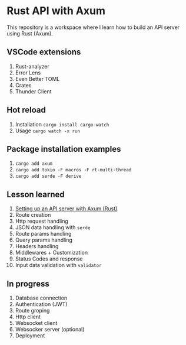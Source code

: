 # Rust API with Axum
This repository is a workspace where I learn how to build an API server using Rust (Axum).

## VSCode extensions
1. Rust-analyzer
2. Error Lens
3. Even Better TOML
4. Crates
5. Thunder Client

## Hot reload
1. Installation
`cargo install cargo-watch`
2. Usage
`cargo watch -x run`

## Package installation examples
1. `cargo add axum`
2. `cargo add tokio -F macros -F rt-multi-thread`
3. `cargo add serde -F derive`

## Lesson learned
1. <a href="./src/lib.rs">Setting up an API server with Axum (Rust)</a>
2. Route creation
3. Http request handling
4. JSON data handling with `serde`
5. Route params handling
6. Query params handling
7. Headers handling
8. Middlewares + Customization
9. Status Codes and response
10. Input data validation with `validator`

## In progress
1. Database connection
2. Authentication (JWT)
3. Route groping
4. Http client
5. Websocket client
6. Websocker server (optional)
7. Deployment